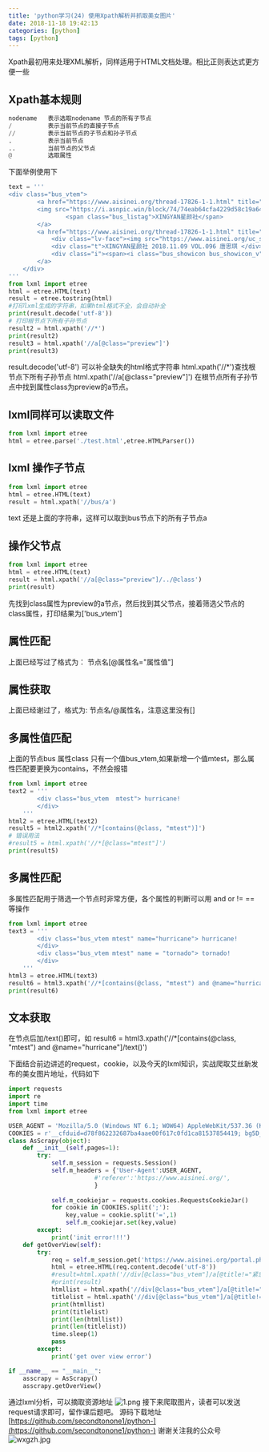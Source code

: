 ```yaml
---
title: 'python学习(24) 使用Xpath解析并抓取美女图片'
date: 2018-11-18 19:42:13
categories: [python]
tags: [python]
---
```

Xpath最初用来处理XML解析，同样适用于HTML文档处理。相比正则表达式更方便一些
## Xpath基本规则
``` python
nodename   表示选取nodename 节点的所有子节点
/          表示当前节点的直接子节点
//         表示当前节点的子节点和孙子节点
.          表示当前节点
..         当前节点的父节点
@          选取属性
```
下面举例使用下
<!--more-->
``` python
text = '''
<div class="bus_vtem">
		<a href="https://www.aisinei.org/thread-17826-1-1.html" title="XINGYAN星颜社 2018.11.09 VOL.096 唐思琪 [47+1P]" class="preview"  target="_blank">
		<img src="https://i.asnpic.win/block/74/74eab64cfa4229d58c19a64970368178.jpg" width="250" height="375" alt="XINGYAN星颜社 2018.11.09 VOL.096 唐思琪 [47+1P]"/>
                <span class="bus_listag">XINGYAN星颜社</span>
		</a>
		<a href="https://www.aisinei.org/thread-17826-1-1.html" title="XINGYAN星颜社 2018.11.09 VOL.096 唐思琪 [47+1P]"  target="_blank">
			<div class="lv-face"><img src="https://www.aisinei.org/uc_server/avatar.php?uid=2&size=small" alt="发布组小乐"/></div>
			<div class="t">XINGYAN星颜社 2018.11.09 VOL.096 唐思琪 </div>
			<div class="i"><span><i class="bus_showicon bus_showicon_v"></i>5401</span><span><i class="bus_showicon bus_showicon_r"></i>1</span></div>
		</a>
	</div>
'''
from lxml import etree
html = etree.HTML(text)
result = etree.tostring(html)
#打印lxml生成的字符串，如果html格式不全，会自动补全
print(result.decode('utf-8'))
# 打印根节点下所有子孙节点
result2 = html.xpath('//*')
print(result2)
result3 = html.xpath('//a[@class="preview"]')
print(result3)
```
result.decode('utf-8') 可以补全缺失的html格式字符串
html.xpath('//*')查找根节点下所有子孙节点
html.xpath('//a[@class="preview"]') 在根节点所有子孙节点中找到属性class为preview的a节点。
## lxml同样可以读取文件
``` python
from lxml import etree
html = etree.parse('./test.html',etree.HTMLParser())
```
## lxml 操作子节点
``` python
from lxml import etree
html = etree.HTML(text)
result = html.xpath('//bus/a')
```
text 还是上面的字符串，这样可以取到bus节点下的所有子节点a
## 操作父节点
``` python
from lxml import etree
html = etree.HTML(text)
result = html.xpath('//a[@class="preview"]/../@class')
print(result)
```
先找到class属性为preview的a节点，然后找到其父节点，接着筛选父节点的class属性，打印结果为['bus_vtem']
## 属性匹配
上面已经写过了格式为： 节点名[@属性名="属性值"]
## 属性获取
上面已经谢过了，格式为: 节点名/@属性名，注意这里没有[]
## 多属性值匹配
上面的节点bus 属性class 只有一个值bus_vtem,如果新增一个值mtest，那么属性匹配要更换为contains，不然会报错
``` python
from lxml import etree
text2 = '''
        <div class="bus_vtem  mtest"> hurricane!
        </div>
    '''
html2 = etree.HTML(text2)    
result5 = html2.xpath('//*[contains(@class, "mtest")]')
# 错误用法
#result5 = html.xpath('//*[@class="mtest"]')
print(result5)
```
## 多属性匹配
多属性匹配用于筛选一个节点时非常方便，各个属性的判断可以用 and or != == 等操作
``` python
from lxml import etree
text3 = '''
        <div class="bus_vtem mtest" name="hurricane"> hurricane!
        </div>
        <div class="bus_vtem mtest" name = "tornado"> tornado!
        </div>
    '''
html3 = etree.HTML(text3)    
result6 = html3.xpath('//*[contains(@class, "mtest") and @name="hurricane"]/text()')
print(result6)
```
## 文本获取
在节点后加/text()即可，如
result6 = html3.xpath('//*[contains(@class, "mtest") and @name="hurricane"]/text()')

下面结合前边讲述的request，cookie，以及今天的lxml知识，实战爬取艾丝新发布的美女图片地址，代码如下
``` python
import requests
import re
import time
from lxml import etree

USER_AGENT = 'Mozilla/5.0 (Windows NT 6.1; WOW64) AppleWebKit/537.36 (KHTML, like Gecko) Chrome/49.0.2623.221 Safari/537.36 SE 2.X MetaSr 1.0'
COOKIES = r'__cfduid=d78f862232687ba4aae00f617c0fd1ca81537854419; bg5D_2132_saltkey=jh7xllgK; bg5D_2132_lastvisit=1540536781; bg5D_2132_auth=479fTpQgthFjwwD6V1Xq8ky8wI2dzxJkPeJHEZyv3eqJqdTQOQWE74ttW1HchIUZpgsyN5Y9r1jtby9AwfRN1R89; bg5D_2132_lastcheckfeed=7469%7C1541145866; bg5D_2132_st_p=7469%7C1541642338%7Cda8e3f530a609251e7b04bfc94edecec; bg5D_2132_visitedfid=52; bg5D_2132_viewid=tid_14993; bg5D_2132_ulastactivity=caf0lAnOBNI8j%2FNwQJnPGXdw6EH%2Fj6DrvJqB%2Fvv6bVWR7kjOuehk; bg5D_2132_smile=1D1; bg5D_2132_seccode=22485.58c095bd095d57b101; bg5D_2132_lip=36.102.208.214%2C1541659184; bg5D_2132_sid=mElHBZ; Hm_lvt_b8d70b1e8d60fba1e9c8bd5d6b035f4c=1540540375,1540955353,1541145834,1541562930; Hm_lpvt_b8d70b1e8d60fba1e9c8bd5d6b035f4c=1541659189; bg5D_2132_sendmail=1; bg5D_2132_checkpm=1; bg5D_2132_lastact=1541659204%09misc.php%09patch'
class AsScrapy(object):
    def __init__(self,pages=1):
        try:
            self.m_session = requests.Session()
            self.m_headers = {'User-Agent':USER_AGENT,
                        #'referer':'https://www.aisinei.org/',
                        }
           
            self.m_cookiejar = requests.cookies.RequestsCookieJar()
            for cookie in COOKIES.split(';'):
                key,value = cookie.split('=',1)
                self.m_cookiejar.set(key,value)
        except:
            print('init error!!!')
    def getOverView(self):
        try:
            req = self.m_session.get('https://www.aisinei.org/portal.php',headers=self.m_headers, cookies=self.m_cookiejar, timeout=5)
            html = etree.HTML(req.content.decode('utf-8'))
            #result=html.xpath('//div[@class="bus_vtem"]/a[@title!="紧急通知！紧急通知！紧急通知！"]/attribute::*')
            #print(result)
            htmllist = html.xpath('//div[@class="bus_vtem"]/a[@title!="紧急通知！紧急通知！紧急通知！" and @class="preview"]/@href')
            titlelist = html.xpath('//div[@class="bus_vtem"]/a[@title!="紧急通知！紧急通知！紧急通知！" and @class="preview"]/@title')
            print(htmllist)
            print(titlelist)
            print(len(htmllist))
            print(len(titlelist))            
            time.sleep(1)
            pass
        except:
            print('get over view error')

if __name__ == "__main__":
    asscrapy = AsScrapy()
    asscrapy.getOverView()
```
通过lxml分析，可以摘取资源地址
![1.png](1.png)
接下来爬取图片，读者可以发送request请求即可，留作课后题吧。
源码下载地址
[https://github.com/secondtonone1/python-](https://github.com/secondtonone1/python-)
谢谢关注我的公众号
![wxgzh.jpg](wxgzh.jpg)

